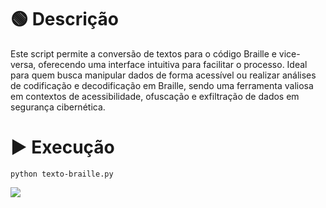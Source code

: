 # 🟢 Descrição
Este script permite a conversão de textos para o código Braille e vice-versa, oferecendo uma interface intuitiva para facilitar o processo. Ideal para quem busca manipular dados de forma acessível ou realizar análises de codificação e decodificação em Braille, sendo uma ferramenta valiosa em contextos de acessibilidade, ofuscação e exfiltração de dados em segurança cibernética.

# ▶ Execução
```
python texto-braille.py
```

![](https://www.100security.com.br/images/texto-braille.png)
